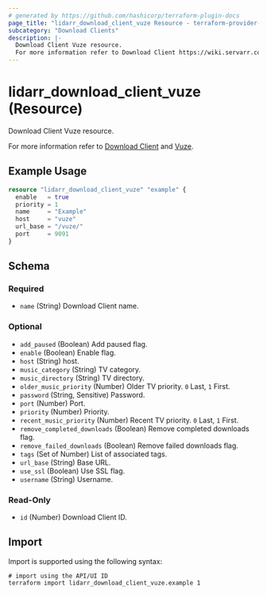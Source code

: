 ```yaml
---
# generated by https://github.com/hashicorp/terraform-plugin-docs
page_title: "lidarr_download_client_vuze Resource - terraform-provider-lidarr"
subcategory: "Download Clients"
description: |-
  Download Client Vuze resource.
  For more information refer to Download Client https://wiki.servarr.com/lidarr/settings#download-clients and Vuze https://wiki.servarr.com/lidarr/supported#vuze.
---
```


# lidarr_download_client_vuze (Resource)

<!-- subcategory:Download Clients -->Download Client Vuze resource.
For more information refer to [Download Client](https://wiki.servarr.com/lidarr/settings#download-clients) and [Vuze](https://wiki.servarr.com/lidarr/supported#vuze).

## Example Usage

```terraform
resource "lidarr_download_client_vuze" "example" {
  enable   = true
  priority = 1
  name     = "Example"
  host     = "vuze"
  url_base = "/vuze/"
  port     = 9091
}
```

<!-- schema generated by tfplugindocs -->
## Schema

### Required

- `name` (String) Download Client name.

### Optional

- `add_paused` (Boolean) Add paused flag.
- `enable` (Boolean) Enable flag.
- `host` (String) host.
- `music_category` (String) TV category.
- `music_directory` (String) TV directory.
- `older_music_priority` (Number) Older TV priority. `0` Last, `1` First.
- `password` (String, Sensitive) Password.
- `port` (Number) Port.
- `priority` (Number) Priority.
- `recent_music_priority` (Number) Recent TV priority. `0` Last, `1` First.
- `remove_completed_downloads` (Boolean) Remove completed downloads flag.
- `remove_failed_downloads` (Boolean) Remove failed downloads flag.
- `tags` (Set of Number) List of associated tags.
- `url_base` (String) Base URL.
- `use_ssl` (Boolean) Use SSL flag.
- `username` (String) Username.

### Read-Only

- `id` (Number) Download Client ID.

## Import

Import is supported using the following syntax:

```shell
# import using the API/UI ID
terraform import lidarr_download_client_vuze.example 1
```
